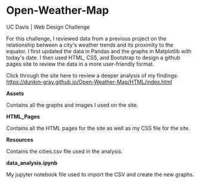 # Open-Weather-Map

UC Davis | Web Design Challenge

For this challenge, I reviewed data from a previous project on the relationship between a city's weather trends and its proximity to the equator. I first updated the data in Pandas and the graphs in Matplotlib with today's date. I then used HTML, CSS, and Bootstrap to design a github pages site to review the data in a more user-friendly format.

Click through the site here to review a deeper analysis of my findings: https://dunkin-gray.github.io/Open-Weather-Map/HTML/index.html

**Assets**

Contains all the graphs and images I used on the site.

**HTML_Pages**

Contains all the HTML pages for the site as well as my CSS file for the site.

**Resources**

Contains the cities.csv file used in the analysis.

**data_analysis.ipynb**

My jupyter notebook file used to import the CSV and create the new graphs.
